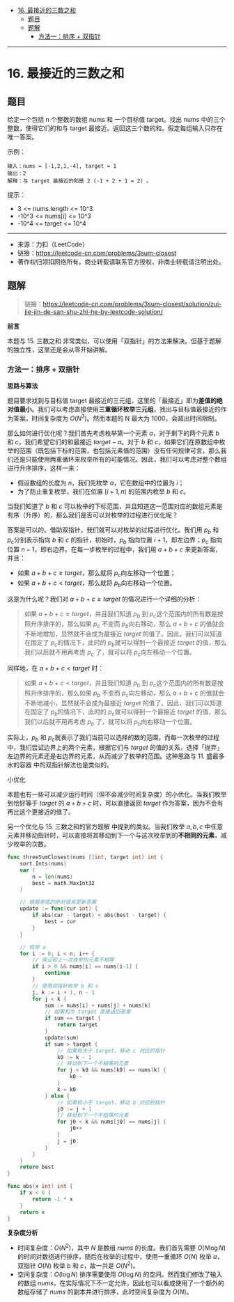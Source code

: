 - [16. 最接近的三数之和](#16-最接近的三数之和)
  - [题目](#题目)
  - [题解](#题解)
    - [方法一：排序 + 双指针](#方法一排序--双指针)

------------------------------

# 16. 最接近的三数之和

## 题目

给定一个包括 n 个整数的数组 nums 和 一个目标值 target。找出 nums 中的三个整数，使得它们的和与 target 最接近。返回这三个数的和。假定每组输入只存在唯一答案。

示例：

```
输入：nums = [-1,2,1,-4], target = 1
输出：2
解释：与 target 最接近的和是 2 (-1 + 2 + 1 = 2) 。
```

提示：

- 3 <= nums.length <= 10^3
- -10^3 <= nums[i] <= 10^3
- -10^4 <= target <= 10^4

--------------------

- 来源：力扣（LeetCode）
- 链接：https://leetcode-cn.com/problems/3sum-closest
- 著作权归领扣网络所有。商业转载请联系官方授权，非商业转载请注明出处。

## 题解

> 链接：https://leetcode-cn.com/problems/3sum-closest/solution/zui-jie-jin-de-san-shu-zhi-he-by-leetcode-solution/

**前言**

本题与 15. 三数之和 非常类似，可以使用「双指针」的方法来解决。但基于题解的独立性，这里还是会从零开始讲解。

### 方法一：排序 + 双指针

**思路与算法**

题目要求找到与目标值 target 最接近的三元组，这里的「最接近」即为**差值的绝对值最小**。我们可以考虑直接使用**三重循环枚举三元组**，找出与目标值最接近的作为答案，时间复杂度为 $O(N^3)$。然而本题的 N 最大为 1000，会超出时间限制。

那么如何进行优化呢？我们首先考虑枚举第一个元素 $a$，对于剩下的两个元素 $b$ 和 $c$，我们希望它们的和最接近 $\textit{target} - a$。对于 $b$ 和 $c$，如果它们在原数组中枚举的范围（既包括下标的范围，也包括元素值的范围）没有任何规律可言，那么我们还是只能使用两重循环来枚举所有的可能情况。因此，我们可以考虑对整个数组进行升序排序，这样一来：

- 假设数组的长度为 $n$，我们先枚举 $a$，它在数组中的位置为 $i$；
- 为了防止重复枚举，我们在位置 $[i+1, n)$ 的范围内枚举 $b$ 和 $c$。

当我们知道了 $b$ 和 $c$ 可以枚举的下标范围，并且知道这一范围对应的数组元素是有序（升序）的，那么我们是否可以对枚举的过程进行优化呢？

答案是可以的。借助双指针，我们就可以对枚举的过程进行优化。我们用 $p_b$​ 和 $p_c$​ 分别表示指向 $b$ 和 $c$ 的指针，初始时，$p_b$​ 指向位置 $i+1$，即左边界；$p_c$​ 指向位置 $n-1$，即右边界。在每一步枚举的过程中，我们用 $a+b+c$ 来更新答案，并且：

- 如果 $a+b+c \geq \textit{target}$，那么就将 $p_c$​ 向左移动一个位置；
- 如果 $a+b+c < \textit{target}$，那么就将 $p_b$​ 向右移动一个位置。

这是为什么呢？我们对 $a+b+c \geq \textit{target}$ 的情况进行一个详细的分析：

> 如果 $a+b+c \geq \textit{target}$，并且我们知道 $p_b$​ 到 $p_c$​ 这个范围内的所有数是按照升序排序的，那么如果 $p_c$​ 不变而 $p_b$​ 向右移动，那么 $a+b+c$ 的值就会不断地增加，显然就不会成为最接近 $\textit{target}$ 的值了。因此，我们可以知道在固定了 $p_c$​ 的情况下，此时的 $p_b$​ 就可以得到一个最接近 $\textit{target}$ 的值，那么我们以后就不用再考虑 $p_c$​ 了，就可以将 $p_c$​ 向左移动一个位置。

同样地，在 $a+b+c < \textit{target}$ 时：

> 如果 $a+b+c < \textit{target}$，并且我们知道 $p_b$​ 到 $p_c$​ 这个范围内的所有数是按照升序排序的，那么如果 $p_b$​ 不变而 $p_c$​ 向左移动，那么 $a+b+c$ 的值就会不断地减小，显然就不会成为最接近 $\textit{target}$ 的值了。因此，我们可以知道在固定了 $p_b$​ 的情况下，此时的 $p_c$​ 就可以得到一个最接近 $\textit{target}$ 的值，那么我们以后就不用再考虑 $p_b$​ 了，就可以将 $p_b$​ 向右移动一个位置。

实际上，$p_b$​ 和 $p_c$​ 就表示了我们当前可以选择的数的范围，而每一次枚举的过程中，我们尝试边界上的两个元素，根据它们与 $\textit{target}$ 的值的关系，选择「抛弃」左边界的元素还是右边界的元素，从而减少了枚举的范围。这种思路与 11. 盛最多水的容器 中的双指针解法也是类似的。

小优化

本题也有一些可以减少运行时间（但不会减少时间复杂度）的小优化。当我们枚举到恰好等于 $\textit{target}$ 的 $a+b+c$ 时，可以直接返回 $\textit{target}$ 作为答案，因为不会有再比这个更接近的值了。

另一个优化与 15. 三数之和的官方题解 中提到的类似。当我们枚举 $a, b, c$ 中任意元素并移动指针时，可以直接将其移动到下一个与这次枚举到的**不相同的元素**，减少枚举的次数。

```go
func threeSumClosest(nums []int, target int) int {
    sort.Ints(nums)
    var (
        n = len(nums)
        best = math.MaxInt32
    )

    // 根据差值的绝对值来更新答案
    update := func(cur int) {
        if abs(cur - target) < abs(best - target) {
            best = cur
        }
    }

    // 枚举 a
    for i := 0; i < n; i++ {
        // 保证和上一次枚举的元素不相等
        if i > 0 && nums[i] == nums[i-1] {
            continue
        }
        // 使用双指针枚举 b 和 c
        j, k := i + 1, n - 1
        for j < k {
            sum := nums[i] + nums[j] + nums[k]
            // 如果和为 target 直接返回答案
            if sum == target {
                return target
            }
            update(sum)
            if sum > target {
                // 如果和大于 target，移动 c 对应的指针
                k0 := k - 1
                // 移动到下一个不相等的元素
                for j < k0 && nums[k0] == nums[k] {
                    k0--
                } 
                k = k0
            } else {
                // 如果和小于 target，移动 b 对应的指针
                j0 := j + 1
                // 移动到下一个不相等的元素
                for j0 < k && nums[j0] == nums[j] {
                    j0++
                }
                j = j0
            }
        }
    }
    return best
}

func abs(x int) int {
    if x < 0 {
        return -1 * x
    }
    return x
}
```

**复杂度分析**

- 时间复杂度：$O(N^2)$，其中 $N$ 是数组 $\textit{nums}$ 的长度。我们首先需要 $O(N \log N)$ 的时间对数组进行排序，随后在枚举的过程中，使用一重循环 $O(N)$ 枚举 $a$，双指针 $O(N)$ 枚举 $b$ 和 $c$，故一共是 $O(N^2)$。
- 空间复杂度：$O(\log N)$ 排序需要使用 $O(\log N)$ 的空间。然而我们修改了输入的数组 $\textit{nums}$，在实际情况下不一定允许，因此也可以看成使用了一个额外的数组存储了 $\textit{nums}$ 的副本并进行排序，此时空间复杂度为 $O(N)$。


